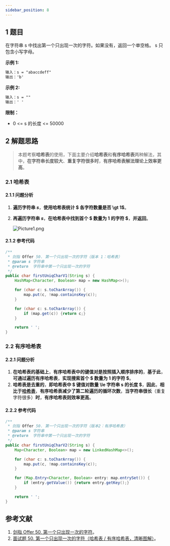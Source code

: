 ```yaml
---
sidebar_position: 8
---
```


## 1 题目

在字符串 s 中找出第一个只出现一次的字符。如果没有，返回一个单空格。 s 只包含小写字母。

**示例 1:**

```txt
输入：s = "abaccdeff"
输出：'b'
```

**示例 2:**

```txt
输入：s = ""
输出：' '
```

**限制：**

* 0 <= s 的长度 <= 50000

## 2 解题思路

> 本题考察**哈希表**的使用，下面主要介绍**哈希表**和**有序哈希表**两种解法，其中，**在字符串长度较大**、**重复字符很多时**，**有序哈希表解法理论上效率更高**。

### 2.1 哈希表

#### 2.1.1 问题分析

1. **遍历字符串 $s$**，**使用哈希表统计 $ 各字符数量是否 \gt 1$**。
2. **再遍历字符串 $s$**，**在哈希表中找到首个 $ 数量为 1 的字符 $**，**并返回**。

   ![Picture1.png](https://ricear.com/media/202202/2022-02-10_1640530.3928294457202771.png)

#### 2.1.2 参考代码

```java
/**
 * 剑指 Offer 50. 第一个只出现一次的字符（版本 1：哈希表）
 * @param s 字符串
 * @return  字符串中第一个只出现一次的字符
 */
public char firstUniqCharV1(String s) {
    HashMap<Character, Boolean> map = new HashMap<>();

    for (char c: s.toCharArray()) {
        map.put(c, !map.containsKey(c));
    }

    for (char c: s.toCharArray()) {
        if (map.get(c)) {return c;}
    }

    return ' ';
}
```

### 2.2 有序哈希表

#### 2.2.1 问题分析

1. **在哈希表的基础上**，**有序哈希表中的键值对是按照插入顺序排序的**，**基于此**，**可通过遍历有序哈希表**，**实现搜索首个 $ 数量为 1 的字符 $**。
2. **哈希表是去重的**，**即哈希表中 $ 键值对数量 \le 字符串 s 的长度 $**，**因此**，**相比于[哈希表](#2-1-哈希表)**，**有序哈希表减少了第二轮遍历的循环次数**，**当字符串很长**（重复字符很多）**时**，**有序哈希表则效率更高**。

#### 2.2.2 参考代码

```java
/**
 * 剑指 Offer 50. 第一个只出现一次的字符（版本2：有序哈希表）
 * @param s 字符串
 * @return  字符串中第一个只出现一次的字符
 */
public char firstUniqCharV2(String s) {
    Map<Character, Boolean> map = new LinkedHashMap<>();

    for (char c: s.toCharArray()) {
        map.put(c, !map.containsKey(c));
    }

    for (Map.Entry<Character, Boolean> entry: map.entrySet()) {
        if (entry.getValue()) {return entry.getKey();}
    }

    return ' ';
}
```

## 参考文献

1. [剑指 Offer 50. 第一个只出现一次的字符](https://leetcode-cn.com/problems/di-yi-ge-zhi-chu-xian-yi-ci-de-zi-fu-lcof)。
2. [面试题 50. 第一个只出现一次的字符（哈希表 / 有序哈希表，清晰图解）](https://leetcode-cn.com/problems/di-yi-ge-zhi-chu-xian-yi-ci-de-zi-fu-lcof/solution/mian-shi-ti-50-di-yi-ge-zhi-chu-xian-yi-ci-de-zi-3)。
